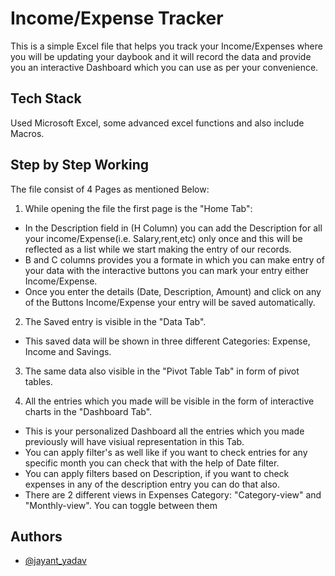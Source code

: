 
# Income/Expense Tracker

This is a simple Excel file that helps you track your Income/Expenses where you will be updating your daybook and it will record the data and provide you an interactive Dashboard which you can use as per your convenience.

## Tech Stack

Used Microsoft Excel, some advanced excel functions and also include Macros.


## Step by Step Working

The file consist of 4 Pages as mentioned Below:

1. While opening the file the first page is the "Home Tab": 
* In the Description field in (H Column) you can add the Description for all your income/Expense(i.e. Salary,rent,etc) only once and this will be reflected as a list while we start making the entry of our records.  
* B and C columns provides you a formate in which you can make entry of your data with the interactive buttons you can mark your entry either Income/Expense.
* Once you enter the details (Date, Description, Amount) and click on any of the Buttons Income/Expense your entry will be saved automatically.


2. The Saved entry is visible in the "Data Tab".
* This saved data will be shown in three different Categories: Expense, Income and Savings.

3. The same data also visible in the "Pivot Table Tab" in form of pivot tables.

4. All the entries which you made will be visible in the form of interactive charts in the "Dashboard Tab".
* This is your personalized Dashboard all the entries which you made previously will have visiual representation in this Tab.
* You can apply filter's as well like if you want to check entries for any specific month you can check that with the help of Date filter.
* You can apply filters based on Description, if you want to check expenses in any of the description entry you can do that also.
* There are 2 different views in Expenses Category: "Category-view" and "Monthly-view". You can toggle between them

## Authors

- [@jayant_yadav](https://www.github.com/jayantjy9)


